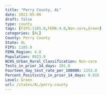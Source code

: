 ```yaml
---
title: "Perry County, AL"
date: 2021-05-06
draft: false
type: county
tags: [FIPS:1105.0,FEMA:4.0,Non-core,Green]
categories: [AL]
County: Perry County
State: AL
FIPS: 1105.0
FEMA_Region: 4.0
Population: 8923.0
NCHS_Urban_Rural_Classification: Non-core
Tests_in_prior_14_days: 201.0
Fourteen_day_test_rate_per_100000: 2253.0
Percent_Positivity_in_prior_14_days: 0.015
Level: Green
url: /states/AL/perry-county
---
```



